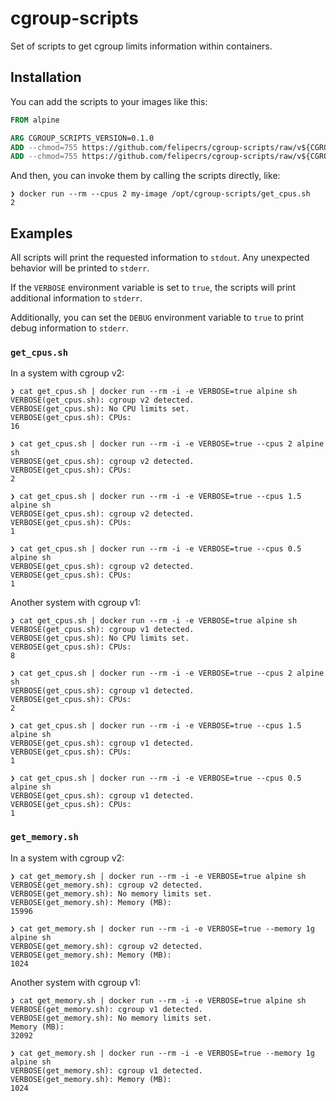 # cgroup-scripts

Set of scripts to get cgroup limits information within containers.

## Installation

You can add the scripts to your images like this:

```Dockerfile
FROM alpine

ARG CGROUP_SCRIPTS_VERSION=0.1.0
ADD --chmod=755 https://github.com/felipecrs/cgroup-scripts/raw/v${CGROUP_SCRIPTS_VERSION}/get_cpus.sh /opt/cgroup-scripts/
ADD --chmod=755 https://github.com/felipecrs/cgroup-scripts/raw/v${CGROUP_SCRIPTS_VERSION}/get_memory.sh /opt/cgroup-scripts/
```

And then, you can invoke them by calling the scripts directly, like:

```console
❯ docker run --rm --cpus 2 my-image /opt/cgroup-scripts/get_cpus.sh
2
```

## Examples

All scripts will print the requested information to `stdout`. Any unexpected behavior will be printed to `stderr`.

If the `VERBOSE` environment variable is set to `true`, the scripts will print additional information to `stderr`.

Additionally, you can set the `DEBUG` environment variable to `true` to print debug information to `stderr`.

### `get_cpus.sh`

In a system with cgroup v2:

```console
❯ cat get_cpus.sh | docker run --rm -i -e VERBOSE=true alpine sh
VERBOSE(get_cpus.sh): cgroup v2 detected.
VERBOSE(get_cpus.sh): No CPU limits set.
VERBOSE(get_cpus.sh): CPUs:
16

❯ cat get_cpus.sh | docker run --rm -i -e VERBOSE=true --cpus 2 alpine sh
VERBOSE(get_cpus.sh): cgroup v2 detected.
VERBOSE(get_cpus.sh): CPUs:
2

❯ cat get_cpus.sh | docker run --rm -i -e VERBOSE=true --cpus 1.5 alpine sh
VERBOSE(get_cpus.sh): cgroup v2 detected.
VERBOSE(get_cpus.sh): CPUs:
1

❯ cat get_cpus.sh | docker run --rm -i -e VERBOSE=true --cpus 0.5 alpine sh
VERBOSE(get_cpus.sh): cgroup v2 detected.
VERBOSE(get_cpus.sh): CPUs:
1
```

Another system with cgroup v1:

```console
❯ cat get_cpus.sh | docker run --rm -i -e VERBOSE=true alpine sh
VERBOSE(get_cpus.sh): cgroup v1 detected.
VERBOSE(get_cpus.sh): No CPU limits set.
VERBOSE(get_cpus.sh): CPUs:
8

❯ cat get_cpus.sh | docker run --rm -i -e VERBOSE=true --cpus 2 alpine sh
VERBOSE(get_cpus.sh): cgroup v1 detected.
VERBOSE(get_cpus.sh): CPUs:
2

❯ cat get_cpus.sh | docker run --rm -i -e VERBOSE=true --cpus 1.5 alpine sh
VERBOSE(get_cpus.sh): cgroup v1 detected.
VERBOSE(get_cpus.sh): CPUs:
1

❯ cat get_cpus.sh | docker run --rm -i -e VERBOSE=true --cpus 0.5 alpine sh
VERBOSE(get_cpus.sh): cgroup v1 detected.
VERBOSE(get_cpus.sh): CPUs:
1
```

### `get_memory.sh`

In a system with cgroup v2:

```console
❯ cat get_memory.sh | docker run --rm -i -e VERBOSE=true alpine sh
VERBOSE(get_memory.sh): cgroup v2 detected.
VERBOSE(get_memory.sh): No memory limits set.
VERBOSE(get_memory.sh): Memory (MB):
15996

❯ cat get_memory.sh | docker run --rm -i -e VERBOSE=true --memory 1g alpine sh
VERBOSE(get_memory.sh): cgroup v2 detected.
VERBOSE(get_memory.sh): Memory (MB):
1024
```

Another system with cgroup v1:

```console
❯ cat get_memory.sh | docker run --rm -i -e VERBOSE=true alpine sh
VERBOSE(get_memory.sh): cgroup v1 detected.
VERBOSE(get_memory.sh): No memory limits set.
Memory (MB):
32092

❯ cat get_memory.sh | docker run --rm -i -e VERBOSE=true --memory 1g alpine sh
VERBOSE(get_memory.sh): cgroup v1 detected.
VERBOSE(get_memory.sh): Memory (MB):
1024
```
